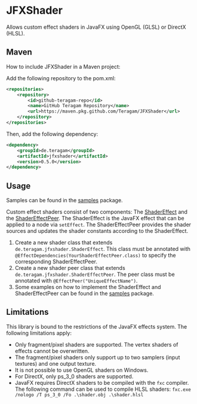# JFXShader
Allows custom effect shaders in JavaFX using OpenGL (GLSL) or DirectX (HLSL).


## Maven
How to include JFXShader in a Maven project:

Add the following repository to the pom.xml:
```xml
<repositories>
    <repository>
        <id>github-teragam-repo</id>
        <name>GitHub Teragam Repository</name>
        <url>https://maven.pkg.github.com/Teragam/JFXShader</url>
    </repository>
</repositories>
```
Then, add the following dependency:
```xml
<dependency>
    <groupId>de.teragam</groupId>
    <artifactId>jfxshader</artifactId>
    <version>0.5.0</version>
</dependency>
```

## Usage
Samples can be found in the [samples](src/main/java/de/teragam/jfxshader/samples) package.

Custom effect shaders consist of two components: The [ShaderEffect](src/main/java/de/teragam/jfxshader/ShaderEffect.java) and the [ShaderEffectPeer](src/main/java/de/teragam/jfxshader/ShaderEffectPeer.java).
The ShaderEffect is the JavaFX effect that can be applied to a node via `setEffect`.
The ShaderEffectPeer provides the shader sources and updates the shader constants according to the ShaderEffect.

1. Create a new shader class that extends `de.teragam.jfxshader.ShaderEffect`. This class must be annotated with `@EffectDependencies(YourShaderEffectPeer.class)` to specify the corresponding ShaderEffectPeer.
2. Create a new shader peer class that extends `de.teragam.jfxshader.ShaderEffectPeer`. The peer class must be annotated with `@EffectPeer("UniqueEffectName")`.
3. Some examples on how to implement the ShaderEffect and ShaderEffectPeer can be found in the [samples](src/main/java/de/teragam/jfxshader/samples) package.

## Limitations
This library is bound to the restrictions of the JavaFX effects system. The following limitations apply:

- Only fragment/pixel shaders are supported. The vertex shaders of effects cannot be overwritten.
- The fragment/pixel shaders only support up to two samplers (input textures) and one output texture.
- It is not possible to use OpenGL shaders on Windows.
- For DirectX, only ps_3_0 shaders are supported.
- JavaFX requires DirectX shaders to be compiled with the `fxc` compiler. The following command can be used to compile HLSL shaders: `fxc.exe /nologo /T ps_3_0 /Fo .\shader.obj .\shader.hlsl`
